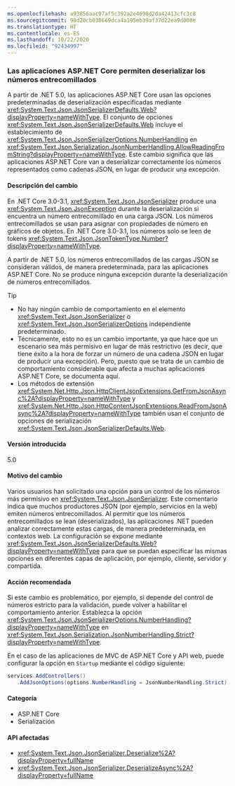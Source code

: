 ```yaml
---
ms.openlocfilehash: a93856aac97af5c392a2e4698d2da42413cfc3c8
ms.sourcegitcommit: 98d20cb038669dca4a195eb39af37d22ea9d008e
ms.translationtype: HT
ms.contentlocale: es-ES
ms.lasthandoff: 10/22/2020
ms.locfileid: "92434997"
---
```

### <a name="aspnet-core-apps-allow-deserializing-quoted-numbers"></a>Las aplicaciones ASP.NET Core permiten deserializar los números entrecomillados

A partir de .NET 5.0, las aplicaciones ASP.NET Core usan las opciones predeterminadas de deserialización especificadas mediante <xref:System.Text.Json.JsonSerializerDefaults.Web?displayProperty=nameWithType>. El conjunto de opciones <xref:System.Text.Json.JsonSerializerDefaults.Web> incluye el establecimiento de <xref:System.Text.Json.JsonSerializerOptions.NumberHandling> en <xref:System.Text.Json.Serialization.JsonNumberHandling.AllowReadingFromString?displayProperty=nameWithType>. Este cambio significa que las aplicaciones ASP.NET Core van a deserializar correctamente los números representados como cadenas JSON, en lugar de producir una excepción.

#### <a name="change-description"></a>Descripción del cambio

En .NET Core 3.0-3.1, <xref:System.Text.Json.JsonSerializer> produce una <xref:System.Text.Json.JsonException> durante la deserialización si encuentra un número entrecomillado en una carga JSON. Los números entrecomillados se usan para asignar con propiedades de número en gráficos de objetos. En .NET Core 3.0-3.1, los números solo se leen de tokens <xref:System.Text.Json.JsonTokenType.Number?displayProperty=nameWithType>.

A partir de .NET 5.0, los números entrecomillados de las cargas JSON se consideran válidos, de manera predeterminada, para las aplicaciones ASP.NET Core. No se produce ninguna excepción durante la deserialización de números entrecomillados.

> [!TIP]
>
> - No hay ningún cambio de comportamiento en el elemento <xref:System.Text.Json.JsonSerializer> o <xref:System.Text.Json.JsonSerializerOptions> independiente predeterminado.
> - Técnicamente, esto no es un cambio importante, ya que hace que un escenario sea más permisivo en lugar de más restrictivo (es decir, que tiene éxito a la hora de forzar un número de una cadena JSON en lugar de producir una excepción). Pero, puesto que se trata de un cambio de comportamiento considerable que afecta a muchas aplicaciones ASP.NET Core, se documenta aquí.
> - Los métodos de extensión <xref:System.Net.Http.Json.HttpClientJsonExtensions.GetFromJsonAsync%2A?displayProperty=nameWithType> y <xref:System.Net.Http.Json.HttpContentJsonExtensions.ReadFromJsonAsync%2A?displayProperty=nameWithType> también usan el conjunto de opciones de serialización <xref:System.Text.Json.JsonSerializerDefaults.Web>.

#### <a name="version-introduced"></a>Versión introducida

5.0

#### <a name="reason-for-change"></a>Motivo del cambio

Varios usuarios han solicitado una opción para un control de los números más permisivo en <xref:System.Text.Json.JsonSerializer>. Este comentario indica que muchos productores JSON (por ejemplo, servicios en la web) emiten números entrecomillados. Al permitir que los números entrecomillados se lean (deserializados), las aplicaciones .NET pueden analizar correctamente estas cargas, de manera predeterminada, en contextos web. La configuración se expone mediante <xref:System.Text.Json.JsonSerializerDefaults.Web?displayProperty=nameWithType> para que se puedan especificar las mismas opciones en diferentes capas de aplicación, por ejemplo, cliente, servidor y compartida.

#### <a name="recommended-action"></a>Acción recomendada

Si este cambio es problemático, por ejemplo, si depende del control de números estricto para la validación, puede volver a habilitar el comportamiento anterior. Establezca la opción <xref:System.Text.Json.JsonSerializerOptions.NumberHandling?displayProperty=nameWithType> en <xref:System.Text.Json.Serialization.JsonNumberHandling.Strict?displayProperty=nameWithType>.

En el caso de las aplicaciones de MVC de ASP.NET Core y API web, puede configurar la opción en `Startup` mediante el código siguiente:

```csharp
services.AddControllers()
   .AddJsonOptions(options.NumberHandling = JsonNumberHandling.Strict);
```

#### <a name="category"></a>Categoría

- ASP.NET Core
- Serialización

#### <a name="affected-apis"></a>API afectadas

- <xref:System.Text.Json.JsonSerializer.Deserialize%2A?displayProperty=fullName>
- <xref:System.Text.Json.JsonSerializer.DeserializeAsync%2A?displayProperty=fullName>

<!--

#### Affected APIs

- `Overload:System.Text.Json.JsonSerializer.Deserialize`
- `Overload:System.Text.Json.JsonSerializer.DeserializeAsync`

-->
